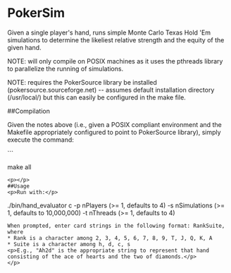 PokerSim
===============================
<p>Given a single player's hand, runs simple Monte Carlo Texas Hold 'Em simulations to determine the likeliest relative strength and the equity of the given hand. </p><p>NOTE: will only compile on POSIX machines as it uses the pthreads library to parallelize the running of simulations. </p><p>NOTE: requires the PokerSource library be installed (pokersource.sourceforge.net) -- assumes default installation directory (/usr/local/) but this can easily be configured in the make file. </p>
##Compilation
<p>Given the notes above (i.e., given a POSIX compliant environment and the Makefile appropriately configured to point to PokerSource library), simply execute the command: </p>
```

make all
```
<p></p>
##Usage
<p>Run with:</p>
```

./bin/hand_evaluator c -p nPlayers (>= 1, defaults to 4) -s nSimulations (>= 1, defaults to 10,000,000) -t nThreads (>= 1, defaults to 4)
```
When prompted, enter card strings in the following format: RankSuite, where
* Rank is a character among 2, 3, 4, 5, 6, 7, 8, 9, T, J, Q, K, A
* Suite is a character among h, d, c, s
<p>E.g., "Ah2d" is the appropriate string to represent that hand consisting of the ace of hearts and the two of diamonds.</p>
</p>
